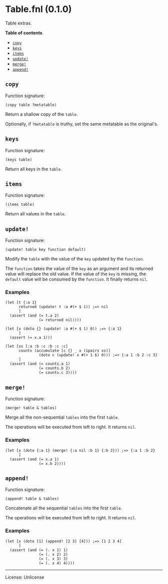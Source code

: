 # Table.fnl (0.1.0)
Table extras.

**Table of contents**

- [`copy`](#copy)
- [`keys`](#keys)
- [`items`](#items)
- [`update!`](#update)
- [`merge!`](#merge)
- [`append!`](#append)

## `copy`
Function signature:

```
(copy table ?metatable)
```

Return a shallow copy of the `table`.

Optionally, if `?metatable` is truthy, set the same metatable as the original's.

## `keys`
Function signature:

```
(keys table)
```

Return all keys in the `table`.

## `items`
Function signature:

```
(items table)
```

Return all values in the `table`.

## `update!`
Function signature:

```
(update! table key function default)
```

Modify the `table` with the value of the `key` updated by the `function`.

The `function` takes the value of the `key` as an argument and its
returned value will replace the old value.
If the value of the `key` is missing, the `default` value will be
consumed by the `function`.
It finally returns `nil`.

### Examples

```fennel
(let [t {:a 1}
      returned (update! t :a #(+ $ 1)) ;=> nil
      ]
  (assert (and (= t.a 2)
               (= returned nil))))

(let [x (doto {} (update! :a #(+ $ 1) 0)) ;=> {:a 1}
      ]
  (assert (= x.a 1)))

(let [xs [:a :b :c :b :c :c]
      counts (accumulate [c {} _ x (ipairs xs)]
               (doto c (update! x #(+ 1 $) 0))) ;=> {:a 1 :b 2 :c 3}
      ]
  (assert (and (= counts.a 1)
               (= counts.b 2)
               (= counts.c 3))))
```

## `merge!`
Function signature:

```
(merge! table & tables)
```

Merge all the non-sequential `tables` into the first `table`.

The operations will be executed from left to right.
It returns `nil`.

### Examples

```fennel
(let [x (doto {:a 1} (merge! {:a nil :b 1} {:b 2})) ;=> {:a 1 :b 2}
      ]
  (assert (and (= x.a 1)
               (= x.b 2))))
```

## `append!`
Function signature:

```
(append! table & tables)
```

Concatenate all the sequential `tables` into the first `table`.

The operations will be executed from left to right.
It returns `nil`.

### Examples

```fennel
(let [x (doto [1] (append! [2 3] [4])) ;=> [1 2 3 4]
      ]
  (assert (and (= (. x 1) 1)
               (= (. x 2) 2)
               (= (. x 3) 3)
               (= (. x 4) 4))))
```


---

License: Unlicense


<!-- Generated with Fenneldoc 1.0.1-dev-7960056
     https://gitlab.com/andreyorst/fenneldoc -->
